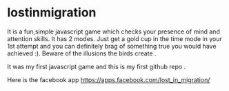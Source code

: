 # lostinmigration



It is a fun,simple javascript game which checks your presence of mind and attention skills. It has 2 modes. Just get a gold cup in the time mode in your 1st attempt and you can definitely brag of something true you would have achieved :). Beware of the illusions the birds create .

It was my first javascript game and this is my first github repo .

Here is the facebook app https://apps.facebook.com/lost_in_migration/
